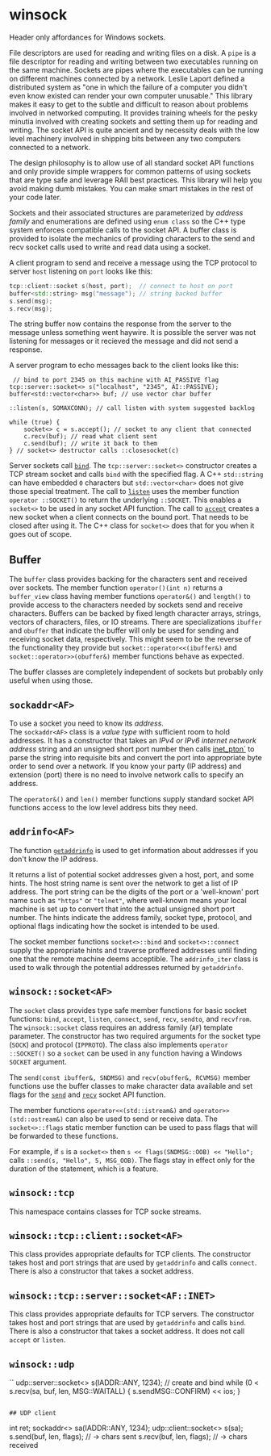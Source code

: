 # winsock

Header only affordances for Windows sockets.

File descriptors are used for reading and writing files on a disk. 
A `pipe` is a file descriptor for reading and writing between two executables running on the same machine.
Sockets are pipes where the executables can be running on different machines connected by a network.
Leslie Laport defined a distributed system as "one in which the failure of a computer you didn't even 
know existed can render your own computer unusable." This library makes it easy
to get to the subtle and difficult to reason about problems involved in networked computing.
It provides training wheels for the pesky minutia involved with creating sockets
and setting them up for reading and writing. The socket API is quite ancient and
by necessity deals with the low level machinery involved in shipping bits
between any two computers connected to a network.

The design philosophy is to allow use of all standard socket API functions
and only provide simple wrappers for common patterns of using sockets
that are type safe and leverage RAII best practices. 
This library will help you avoid making dumb mistakes. 
You can make smart mistakes in the rest of your code later.

Sockets and their associated structures are parameterized by _address family_
and enumerations are defined using `enum class`
so the C++ type system enforces compatible calls to the socket API. 
A buffer class is provided to isolate the mechanics of
providing characters to the send and recv socket calls used to write
and read data using a socket.

A client program to send and receive a message using the TCP protocol to server 
`host` listening on `port` looks like this:
```C++
tcp::client::socket s(host, port);  // connect to host on port
buffer<std::string> msg("message"); // string backed buffer
s.send(msg);
s.recv(msg);
```
The string buffer now contains the response from the server to the message
unless something went haywire. It is possible the server was not
listening for messages or it recieved the message and did not send a response.

A server program to echo messages back to the client looks like this:
```
 // bind to port 2345 on this machine with AI_PASSIVE flag
tcp::server::socket<> s("localhost", "2345", AI::PASSIVE);
buffer<std::vector<char>> buf; // use vector char buffer 

::listen(s, SOMAXCONN); // call listen with system suggested backlog

while (true) {
	socket<> c = s.accept(); // socket to any client that connected
	c.recv(buf); // read what client sent
	c.send(buf); // write it back to them
} // socket<> destructor calls ::closesocket(c)
```
Server sockets call [`bind`](https://docs.microsoft.com/en-us/windows/win32/api/winsock/nf-winsock-bind).
The `tcp::server::socket<>` constructor creates a TCP stream socket and calls
`bind` with the specified flag.
A C++ `std::string` can have embedded `0` characters but `std::vector<char>` does not give those special treatment.
The call to [`listen`](https://docs.microsoft.com/en-us/windows/win32/api/winsock2/nf-winsock2-listen)
uses the member function `operator ::SOCKET()` to return
the underlying `::SOCKET`. This enables a `socket<>` to be used in any socket API function. 
The call to [`accept`](https://docs.microsoft.com/en-us/windows/win32/api/winsock2/nf-winsock2-accept)
creates a new socket when a client connects on the bound port. That needs to be closed after using it.
The C++ class for `socket<>` does that for you when it goes out of scope.

## Buffer

The `buffer` class provides backing for the characters sent and received over sockets.
The member function `operator()(int n)` returns a `buffer_view` class having 
member functions `operator&()` and `length()` to provide access to the characters needed
by sockets send and receive characters.
Buffers can be backed by fixed length character arrays, strings, vectors of characters,
files, or IO streams.
There are specializations `ibuffer` and `obuffer` that indicate the buffer will only
be used for sending and receiving socket data, respectively. This might seem to
be the reverse of the functionality they provide but `socket::operator<<(ibuffer&)`
and `socket::operator>>(obuffer&)` member functions behave as expected.

The buffer classes are completely independent of sockets but probably only useful when using those.

## `sockaddr<AF>`

To use a socket you need to know its _address_.  
The `sockaddr<AF>` class is a _value type_ with sufficient room to hold addresses. 
It has a constructor that takes an _IPv4 or IPv6 internet network address_ string and an unsigned short port number then calls
[inet_pton`](https://docs.microsoft.com/en-us/windows/win32/api/ws2tcpip/nf-ws2tcpip-inet_pton) 
to parse the string into requisite bits and convert the port into appropriate byte order
to send over a network.
If you know your party (IP address) and extension (port) there is no need to
involve network calls to specify an address.

The `operator&()` and `len()` member functions supply 
standard socket API functions access to the low level address bits they need.

## `addrinfo<AF>`

The function [`getaddrinfo`](https://docs.microsoft.com/en-us/windows/win32/api/ws2tcpip/nf-ws2tcpip-getaddrinfo)
is used to get information about addresses if you don't know the IP address.

It returns a list of potential socket addresses given a host, port, and some hints.
The host string name is sent over the network to get a list of IP address.
The port string can be the digits of the port or a 'well-known' port name such as `"https"` or `"telnet"`,
where well-known means your local machine is set up to convert that into the actual unsigned short
port number. The hints indicate the address family, socket type, protocol, and optional
flags indicating how the socket is intended to be used.

The socket member functions `socket<>::bind` and `socket<>::connect` supply the
appropriate hints and traverse proffered addresses until finding one that the
remote machine deems acceptible. The `addrinfo_iter` class is used to walk through
the potential addresses returned by `getaddrinfo`.

## `winsock::socket<AF>`

The `socket` class provides type safe member functions for basic socket functions:
`bind`, `accept`, `listen`, `connect`, `send`, `recv`, `sendto`, and `recvfrom`.
The `winsock::socket` class requires an address family (`AF`) template parameter.
The constructor has two required arguments for the socket type (`SOCK`) and protocol (`IPPROTO`).
The class also implements `operator ::SOCKET()` so a `socket` can be used in any
function having a Windows `SOCKET` argument.

The `send(const ibuffer&, SNDMSG)` and `recv(obuffer&, RCVMSG)` member functions use the buffer classes 
to make character data available and set flags for the 
[`send`](https://docs.microsoft.com/en-us/windows/win32/api/Winsock2/nf-winsock2-send) and 
[`recv`](https://docs.microsoft.com/en-us/windows/win32/api/winsock2/nf-winsock2-recv) socket API function.

The member functions `operator<<(std::istream&)` and `operator>>(std::ostream&)` can also be used to send or
receive data.
The `socket<>::flags` static member function can be used to pass flags that
will be forwarded to these functions.

For example, if `s` is a `socket<>` then `s << flags(SNDMSG::OOB) << "Hello";` calls
`::send(s, "Hello", 5, MSG_OOB)`. The flags stay in effect only for the duration of
the statement, which is a feature.

## `winsock::tcp`

This namespace contains classes for TCP socke streams.

## `winsock::tcp::client::socket<AF>`

This class provides appropriate defaults for TCP clients. The constructor takes host and port
strings that are used by `getaddrinfo` and calls `connect`. There is also a constructor
that takes a socket address.

## `winsock::tcp::server::socket<AF::INET>`

This class provides appropriate defaults for TCP servers. The constructor takes host and port
strings that are used by `getaddrinfo` and calls `bind`. There is also a constructor
that takes a socket address. It does not call `accept` or `listen`.

## `winsock::udp`

``
udp::server::socket<> s(IADDR::ANY, 1234); // create and bind
while (0 < s.recv(sa, buf, len, MSG::WAITALL) {
	s.sendMSG::CONFIRM) << ios;
}
```

## UDP client
```
int ret;
sockaddr<> sa(IADDR::ANY, 1234);
udp::client::socket<> s(sa);
s.send(buf, len, flags); // -> chars sent
s.recv(buf, len, flags); // -> chars received
```
